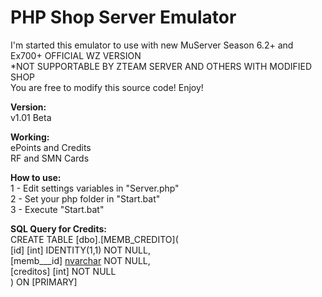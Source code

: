 PHP Shop Server Emulator
=============
I'm started this emulator to use with new MuServer Season 6.2+ and Ex700+ OFFICIAL WZ VERSION
<br>*NOT SUPPORTABLE BY ZTEAM SERVER AND OTHERS WITH MODIFIED SHOP
<br>You are free to modify this source code! Enjoy!

<b>Version:</b>
<br>v1.01 Beta

<b>Working:</b>
<br>ePoints and Credits
<br>RF and SMN Cards

<b>How to use:</b>
<br>1 - Edit settings variables in "Server.php"
<br>2 - Set your php folder in "Start.bat"
<br>3 - Execute "Start.bat"

<b>SQL Query for Credits:</b>
<br>CREATE TABLE [dbo].[MEMB_CREDITO](
<br>	[id] [int] IDENTITY(1,1) NOT NULL,
<br>	[memb___id] [nvarchar](10) NOT NULL,
<br>	[creditos] [int] NOT NULL
<br>) ON [PRIMARY]
